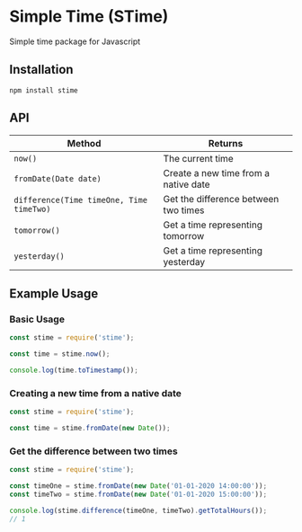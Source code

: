 # Simple Time (STime)
Simple time package for Javascript

## Installation

`npm install stime`

## API

| Method | Returns |
| ------ | -------- |
| `now()` | The current time |
| `fromDate(Date date)` | Create a new time from a native date |
| `difference(Time timeOne, Time timeTwo)` | Get the difference between two times |
| `tomorrow()` | Get a time representing tomorrow |
| `yesterday()` | Get a time representing yesterday |

## Example Usage

### Basic Usage

```javascript
const stime = require('stime');

const time = stime.now();

console.log(time.toTimestamp());
```

### Creating a new time from a native date

```javascript
const stime = require('stime');

const time = stime.fromDate(new Date());
```

### Get the difference between two times

```javascript
const stime = require('stime');

const timeOne = stime.fromDate(new Date('01-01-2020 14:00:00'));
const timeTwo = stime.fromDate(new Date('01-01-2020 15:00:00'));

console.log(stime.difference(timeOne, timeTwo).getTotalHours());
// 1
```



